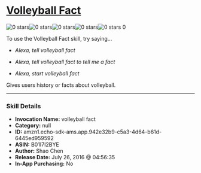 # [Volleyball Fact](http://alexa.amazon.com/#skills/amzn1.echo-sdk-ams.app.942e32b9-c5a3-4d64-b61d-6445ed959592)
![0 stars](../../images/ic_star_border_black_18dp_1x.png)![0 stars](../../images/ic_star_border_black_18dp_1x.png)![0 stars](../../images/ic_star_border_black_18dp_1x.png)![0 stars](../../images/ic_star_border_black_18dp_1x.png)![0 stars](../../images/ic_star_border_black_18dp_1x.png) 0

To use the Volleyball Fact skill, try saying...

* *Alexa, tell volleyball fact*

* *Alexa, tell volleyball fact to tell me a fact*

* *Alexa, start volleyball fact*

Gives users history or facts about volleyball.

***

### Skill Details

* **Invocation Name:** volleyball fact
* **Category:** null
* **ID:** amzn1.echo-sdk-ams.app.942e32b9-c5a3-4d64-b61d-6445ed959592
* **ASIN:** B01I7I2BYE
* **Author:** Shao Chen
* **Release Date:** July 26, 2016 @ 04:56:35
* **In-App Purchasing:** No
